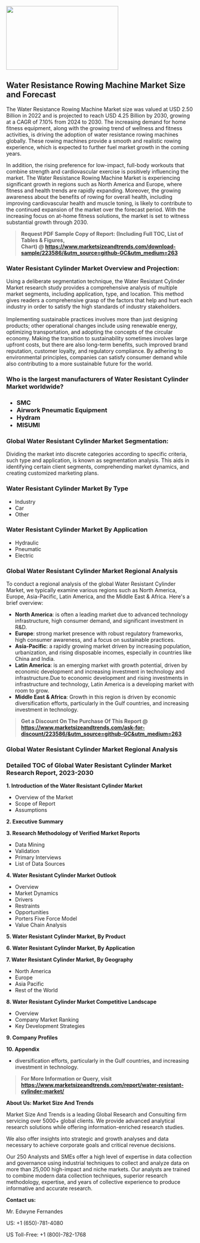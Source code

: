 <p><img class="alignnone size-medium wp-image-20088" src="https://ffe5etoiles.com/wp-content/uploads/2024/12/MST1-300x171.png" alt="" width="300" height="171" /></p><h2>Water Resistance Rowing Machine Market Size and Forecast</h2><p>The Water Resistance Rowing Machine Market size was valued at USD 2.50 Billion in 2022 and is projected to reach USD 4.25 Billion by 2030, growing at a CAGR of 7.10% from 2024 to 2030. The increasing demand for home fitness equipment, along with the growing trend of wellness and fitness activities, is driving the adoption of water resistance rowing machines globally. These rowing machines provide a smooth and realistic rowing experience, which is expected to further fuel market growth in the coming years.</p><p>In addition, the rising preference for low-impact, full-body workouts that combine strength and cardiovascular exercise is positively influencing the market. The Water Resistance Rowing Machine Market is experiencing significant growth in regions such as North America and Europe, where fitness and health trends are rapidly expanding. Moreover, the growing awareness about the benefits of rowing for overall health, including improving cardiovascular health and muscle toning, is likely to contribute to the continued expansion of the market over the forecast period. With the increasing focus on at-home fitness solutions, the market is set to witness substantial growth through 2030.</p></p><blockquote id="" class=""><strong>Request PDF Sample Copy of Report: (Including Full TOC, List of Tables &amp; Figures, Chart)&nbsp;@&nbsp;<strong><a href="https://www.marketsizeandtrends.com/download-sample/223586/&utm_source=github-GC&utm_medium=263" target="_blank">https://www.marketsizeandtrends.com/download-sample/223586/&utm_source=github-GC&utm_medium=263</a></strong></strong></blockquote><h3 id="" class="">Water Resistant Cylinder Market&nbsp;Overview and Projection:</h3><p id="" class="">Using a deliberate segmentation technique, the Water Resistant Cylinder Market research study provides a comprehensive analysis of multiple market segments, including application, type, and location. This method gives readers a comprehensive grasp of the factors that help and hurt each industry in order to satisfy the high standards of industry stakeholders. <br /> <br />Implementing sustainable practices involves more than just designing products; other operational changes include using renewable energy, optimizing transportation, and adopting the concepts of the circular economy. Making the transition to sustainability sometimes involves large upfront costs, but there are also long-term benefits, such improved brand reputation, customer loyalty, and regulatory compliance. By adhering to environmental principles, companies can satisfy consumer demand while also contributing to a more sustainable future for the world.</p><h3 id="" class="">Who is the largest manufacturers of&nbsp;Water Resistant Cylinder Market worldwide?</h3><h3 class=""><p><ul><li>SMC </li><li> Airwork Pneumatic Equipment </li><li> Hydram </li><li> MISUMI</li></ul></p></h3><h3 id="" class="">Global&nbsp;Water Resistant Cylinder Market Segmentation:</h3><p id="" class="">Dividing the market into discrete categories according to specific criteria, such type and application, is known as segmentation analysis. This aids in identifying certain client segments, comprehending market dynamics, and creating customized marketing plans.</p><h3 id="" class="">Water Resistant Cylinder Market&nbsp;By Type</h3><p><p><ul><li>Industry</li><li> Car</li><li> Other</p></li></ul></p></p><h3 id="" class="">Water Resistant Cylinder Market&nbsp;By Application</h3><p class=""><p><ul><li>Hydraulic</li><li> Pneumatic</li><li> Electric</li></ul></p></p><h3 id="" class="">Global Water Resistant Cylinder Market Regional Analysis</h3><p id="" class="">To conduct a regional analysis of the global Water Resistant Cylinder Market, we typically examine various regions such as North America, Europe, Asia-Pacific, Latin America, and the Middle East &amp; Africa. Here's a brief overview:</p><ul><li><strong>North America</strong>: is often a leading market due to advanced technology infrastructure, high consumer demand, and significant investment in R&amp;D.</li><li><strong>Europe</strong>: strong market presence with robust regulatory frameworks, high consumer awareness, and a focus on sustainable practices.</li><li><strong>Asia-Pacific</strong>: a rapidly growing market driven by increasing population, urbanization, and rising disposable incomes, especially in countries like China and India.</li><li><strong>Latin America</strong>: is an emerging market with growth potential, driven by economic development and increasing investment in technology and infrastructure.Due to economic development and rising investments in infrastructure and technology, Latin America is a developing market with room to grow.</li><li><strong>Middle East &amp; Africa</strong>: Growth in this region is driven by economic diversification efforts, particularly in the Gulf countries, and increasing investment in technology.</li></ul><blockquote id="" class=""><strong>Get a Discount On The Purchase Of This Report @ <strong><a href="https://www.marketsizeandtrends.com/ask-for-discount/223586/&utm_source=github-GC&utm_medium=263" target="_blank">https://www.marketsizeandtrends.com/ask-for-discount/223586/&utm_source=github-GC&utm_medium=263</a></strong></strong></blockquote><h3 id="" class="">Global Water Resistant Cylinder Market Regional Analysis</h3><h3 id="" class="">Detailed TOC of Global Water Resistant Cylinder Market Research Report, 2023-2030</h3><p id="" class=""><strong>1. Introduction of the Water Resistant Cylinder Market</strong></p><ul><li>Overview of the Market</li><li>Scope of Report</li><li>Assumptions</li></ul><p id="" class=""><strong>2. Executive Summary</strong></p><p id="" class=""><strong>3. Research Methodology of Verified Market Reports</strong></p><ul><li>Data Mining</li><li>Validation</li><li>Primary Interviews</li><li>List of Data Sources</li></ul><p id="" class=""><strong>4. Water Resistant Cylinder Market Outlook</strong></p><ul><li>Overview</li><li>Market Dynamics</li><li>Drivers</li><li>Restraints</li><li>Opportunities</li><li>Porters Five Force Model</li><li>Value Chain Analysis</li></ul><p id="" class=""><strong>5. Water Resistant Cylinder Market, By Product</strong></p><p id="" class=""><strong>6. Water Resistant Cylinder Market, By Application</strong></p><p id="" class=""><strong>7. Water Resistant Cylinder Market, By Geography</strong></p><ul><li>North America</li><li>Europe</li><li>Asia Pacific</li><li>Rest of the World</li></ul><p id="" class=""><strong>8. Water Resistant Cylinder Market Competitive Landscape</strong></p><ul><li>Overview</li><li>Company Market Ranking</li><li>Key Development Strategies</li></ul><p id="" class=""><strong>9. Company Profiles</strong></p><p id="" class=""><strong>10. Appendix</strong></p><ul><li>diversification efforts, particularly in the Gulf countries, and increasing investment in technology.</li></ul><blockquote id="" class=""><strong>For More Information or Query, visit <strong><strong><a href="https://www.marketsizeandtrends.com/report/water-resistant-cylinder-market/" target="_blank">https://www.marketsizeandtrends.com/report/water-resistant-cylinder-market/</a></strong></strong></strong></blockquote><p id="" class=""><strong>About Us: Market Size And Trends</strong></p><p id="" class="">Market Size And Trends is a leading Global Research and Consulting firm servicing over 5000+ global clients. We provide advanced analytical research solutions while offering information-enriched research studies.</p><p id="" class="">We also offer insights into strategic and growth analyses and data necessary to achieve corporate goals and critical revenue decisions.</p><p id="" class="">Our 250 Analysts and SMEs offer a high level of expertise in data collection and governance using industrial techniques to collect and analyze data on more than 25,000 high-impact and niche markets. Our analysts are trained to combine modern data collection techniques, superior research methodology, expertise, and years of collective experience to produce informative and accurate research.</p><p id="" class=""><strong>Contact us:</strong></p><p id="" class="">Mr. Edwyne Fernandes</p><p id="" class="">US: +1 (650)-781-4080</p><p id="" class="">US Toll-Free: +1 (800)-782-1768</p>
